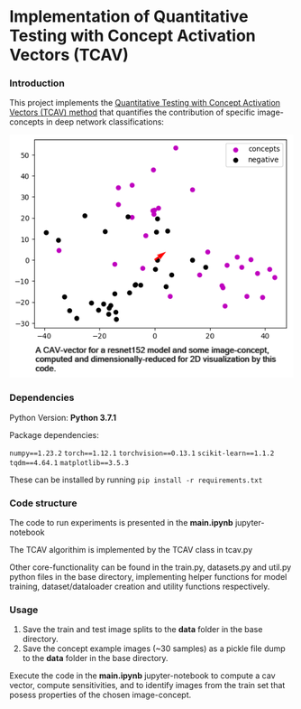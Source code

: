 # Implementation of Quantitative Testing with Concept Activation Vectors (TCAV)

### Introduction
This project implements the [Quantitative Testing with Concept Activation Vectors (TCAV) method](https://arxiv.org/abs/1711.11279) that quantifies the contribution of specific image-concepts in deep network classifications: 

<img src="./tcav-vector.png">

### Dependencies
Python Version: **Python 3.7.1**

Package dependencies:

```numpy==1.23.2```
```torch==1.12.1```
```torchvision==0.13.1```
```scikit-learn==1.1.2```
```tqdm==4.64.1```
```matplotlib==3.5.3```

These can be installed by running ```pip install -r requirements.txt```

### Code structure

The code to run experiments is presented in the **main.ipynb** jupyter-notebook

The TCAV algorithim is implemented by the TCAV class in tcav.py

Other core-functionality can be found in the train.py, datasets.py and util.py python files in the base directory, implementing helper functions for model training, dataset/dataloader creation and utility functions respectively.

### Usage

1. Save the train and test image splits to the **data** folder in the base directory.
2. Save the concept example images (~30 samples) as a pickle file dump to the **data** folder in the base directory.

Execute the code in the **main.ipynb** jupyter-notebook to compute a cav vector, compute sensitivities, and to identify images from the train set that posess properties of the chosen image-concept.
